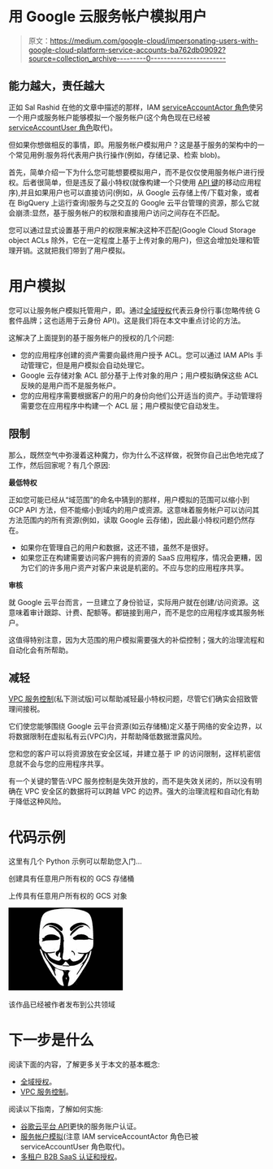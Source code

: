 # 用 Google 云服务帐户模拟用户

> 原文：<https://medium.com/google-cloud/impersonating-users-with-google-cloud-platform-service-accounts-ba762db09092?source=collection_archive---------0----------------------->

## 能力越大，责任越大

正如 Sal Rashid 在他的文章中描述的那样，IAM [serviceAccountActor 角色](https://cloud.google.com/iam/docs/service-accounts#the_service_account_actor_role)使另一个用户或服务帐户能够模拟一个服务帐户(这个角色现在已经被 [serviceAccountUser 角色](https://cloud.google.com/iam/docs/service-accounts#the_service_account_user_role)取代)。

但如果你想做相反的事情，即。用服务帐户模拟用户？这是基于服务的架构中的一个常见用例:服务将代表用户执行操作(例如，存储记录、检索 blob)。

首先，简单介绍一下为什么您可能想要模拟用户，而不是仅仅使用服务帐户进行授权。后者很简单，但是违反了最小特权(就像构建一个只使用 [API 键](https://cloud.google.com/docs/authentication/api-keys)的移动应用程序),并且如果用户也可以直接访问(例如，从 Google 云存储上传/下载对象，或者在 BigQuery 上运行查询)服务与之交互的 Google 云平台管理的资源，那么它就会崩溃:显然，基于服务帐户的权限和直接用户访问之间存在不匹配。

您可以通过显式设置基于用户的权限来解决这种不匹配(Google Cloud Storage object ACLs 除外，它在一定程度上基于上传对象的用户)，但这会增加处理和管理开销。这就把我们带到了用户模拟。

# 用户模拟

您可以让服务帐户模拟托管用户，即。通过[全域授权](https://developers.google.com/admin-sdk/directory/v1/guides/delegation)代表云身份行事(忽略传统 G 套件品牌；这也适用于云身份 API)。这是我们将在本文中重点讨论的方法。

这解决了上面提到的基于服务帐户的授权的几个问题:

*   您的应用程序创建的资产需要向最终用户授予 ACL。您可以通过 IAM APIs 手动管理它，但是用户模拟会自动处理它。
*   Google 云存储对象 ACL 部分基于上传对象的用户；用户模拟确保这些 ACL 反映的是用户而不是服务帐户。
*   您的应用程序需要根据客户的用户的身份向他们公开适当的资产。手动管理将需要您在应用程序中构建一个 ACL 层；用户模拟使它自动发生。

## 限制

那么，既然空气中弥漫着这种魔力，你为什么不这样做，祝贺你自己出色地完成了工作，然后回家呢？有几个原因:

**最低特权**

正如您可能已经从“域范围”的命名中猜到的那样，用户模拟的范围可以缩小到 GCP API 方法，但不能缩小到域内的用户或资源。这意味着服务帐户可以访问其方法范围内的所有资源(例如，读取 Google 云存储)，因此最小特权问题仍然存在。

*   如果你在管理自己的用户和数据，这还不错，虽然不是很好。
*   如果您正在构建需要访问客户拥有的资源的 SaaS 应用程序，情况会更糟，因为它们的许多用户资产对客户来说是机密的。不应与您的应用程序共享。

**审核**

就 Google 云平台而言，一旦建立了身份验证，实际用户就在创建/访问资源。这意味着审计跟踪、计费、配额等。都链接到用户，而不是您的应用程序或其服务帐户。

这值得特别注意，因为大范围的用户模拟需要强大的补偿控制；强大的治理流程和自动化会有所帮助。

## 减轻

[VPC 服务控制](https://cloud.google.com/vpc-service-controls/)(私下测试版)可以帮助减轻最小特权问题，尽管它们确实会招致管理间接税。

它们使您能够围绕 Google 云平台资源(如云存储桶)定义基于网络的安全边界，以将数据限制在虚拟私有云(VPC)内，并帮助降低数据泄露风险。

您和您的客户可以将资源放在安全区域，并建立基于 IP 的访问限制，这样机密信息就不会与您的应用程序共享。

有一个关键的警告:VPC 服务控制是失效开放的，而不是失效关闭的，所以没有明确在 VPC 安全区的数据将可以跨越 VPC 的边界。强大的治理流程和自动化有助于降低这种风险。

# 代码示例

这里有几个 Python 示例可以帮助您入门…

创建具有任意用户所有权的 GCS 存储桶

上传具有任意用户所有权的 GCS 对象

![](img/5e95b5ce6591be38aacef9d9bc113a2d.png)

该作品已经被作者发布到公共领域

# 下一步是什么

阅读下面的内容，了解更多关于本文的基本概念:

*   [全域授权](https://developers.google.com/admin-sdk/directory/v1/guides/delegation)。
*   [VPC 服务控制](https://cloud.google.com/vpc-service-controls/)。

阅读以下指南，了解如何实施:

*   [谷歌云平台 API](/google-cloud/faster-serviceaccount-authentication-for-google-cloud-platform-apis-f1355abc14b2)更快的服务账户认证。
*   [服务帐户模拟](/google-cloud/using-serviceaccountactor-iam-role-for-account-impersonation-on-google-cloud-platform-a9e7118480ed)(注意 IAM serviceAccountActor 角色已被 serviceAccountUser 角色取代)。
*   [多租户 B2B SaaS 认证和授权](/@fargyle/multi-tenant-google-cloud-platform-saas-applications-how-to-fbd16c8a9766)。